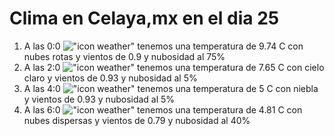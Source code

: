 # Clima en Celaya,mx en el dia 25

1. A las 0:0 !["icon weather"](http://openweathermap.org/img/w/04n.png) tenemos una temperatura de 9.74 C con nubes rotas y  vientos de 0.9 y nubosidad al 75%
1. A las 2:0 !["icon weather"](http://openweathermap.org/img/w/01n.png) tenemos una temperatura de 7.65 C con cielo claro y  vientos de 0.93 y nubosidad al 5%
1. A las 4:0 !["icon weather"](http://openweathermap.org/img/w/50n.png) tenemos una temperatura de 5 C con niebla y  vientos de 0.93 y nubosidad al 5%
1. A las 6:0 !["icon weather"](http://openweathermap.org/img/w/03n.png) tenemos una temperatura de 4.81 C con nubes dispersas y  vientos de 0.79 y nubosidad al 40%

